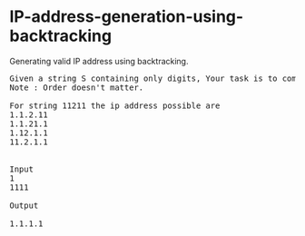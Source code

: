 # IP-address-generation-using-backtracking
Generating valid IP address using backtracking.

<pre>
Given a string S containing only digits, Your task is to complete the function genIp() which returns a vector containing all possible combination of valid IPv4 ip address and takes only a string S as its only argument.
Note : Order doesn't matter.

For string 11211 the ip address possible are 
1.1.2.11
1.1.21.1
1.12.1.1
11.2.1.1


Input
1
1111

Output

1.1.1.1
</pre>

